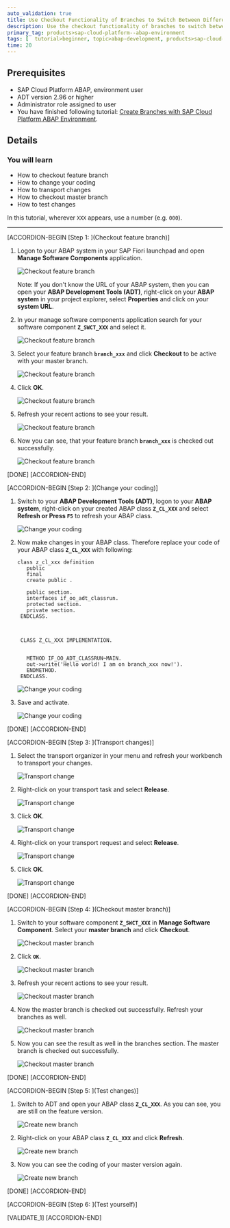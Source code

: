 ```yaml
---
auto_validation: true
title: Use Checkout Functionality of Branches to Switch Between Different Versions of Code
description: Use the checkout functionality of branches to switch between different versions of your code with SAP Cloud Platform, ABAP environment.
primary_tag: products>sap-cloud-platform--abap-environment
tags: [  tutorial>beginner, topic>abap-development, products>sap-cloud-platform, tutorial>license]
time: 20
---
```


## Prerequisites  
  - SAP Cloud Platform ABAP, environment user
  - ADT version 2.96 or higher
  - Administrator role assigned to user
  - You have finished following tutorial:  [Create Branches with SAP Cloud Platform ABAP Environment](abap-environment-branch).

## Details
### You will learn
  - How to checkout feature branch
  - How to change your coding
  - How to transport changes
  - How to checkout master branch
  - How to test changes

In this tutorial, wherever `XXX` appears, use a number (e.g. `000`).

---


[ACCORDION-BEGIN [Step 1: ](Checkout feature branch)]
1. Logon to your ABAP system in your SAP Fiori launchpad and open **Manage Software Components** application.

    ![Checkout feature branch](checkout.png)

    Note: If you don't know the URL of your ABAP system, then you can open your **ABAP Development Tools (ADT)**, right-click on your **ABAP system** in your project explorer, select **Properties** and click on your **system URL**.

2. In your manage software components application search for your software component **`Z_SWCT_XXX`** and select it.

    ![Checkout feature branch](checkout2.png)

3. Select your feature branch **`branch_xxx`** and click **Checkout** to be active with your master branch.

    ![Checkout feature branch](checkout3.png)

4. Click **OK**.

    ![Checkout feature branch](checkout4.png)

5. Refresh your recent actions to see your result.

    ![Checkout feature branch](checkout5.png)

6. Now you can see, that your feature branch **`branch_xxx`** is checked out successfully.

    ![Checkout feature branch](checkout6.png)

[DONE]
[ACCORDION-END]


[ACCORDION-BEGIN [Step 2: ](Change your coding)]
1. Switch to your **ABAP Development Tools (ADT)**, logon to your **ABAP system**, right-click on your created ABAP class **`Z_CL_XXX`** and select **Refresh or Press `F5`** to refresh your ABAP class.

    ![Change your coding](change.png)

2. Now make changes in your ABAP class. Therefore replace your code of your ABAP class **`Z_CL_XXX`** with following:

    ```ABAP
    class z_cl_xxx definition
       public
       final
       create public .

       public section.
       interfaces if_oo_adt_classrun.
       protected section.
       private section.
     ENDCLASS.



     CLASS Z_CL_XXX IMPLEMENTATION.


       METHOD IF_OO_ADT_CLASSRUN~MAIN.
       out->write('Hello world! I am on branch_xxx now!').
       ENDMETHOD.
     ENDCLASS.
    ```

    ![Change your coding](change2.png)

3. Save and activate.

    ![Change your coding](change3.png)


[DONE]
[ACCORDION-END]

[ACCORDION-BEGIN [Step 3: ](Transport changes)]
  1. Select the transport organizer in your menu and refresh your workbench to transport your changes.

      ![Transport change](transport.png)

  2. Right-click on your transport task and select **Release**.

      ![Transport change](transport2.png)

  3. Click **OK**.

      ![Transport change](transport3.png)

  4. Right-click on your transport request and select **Release**.

      ![Transport change](transport4.png)

  5. Click **OK**.

      ![Transport change](transport5.png)


[DONE]
[ACCORDION-END]


[ACCORDION-BEGIN [Step 4: ](Checkout master branch)]
1. Switch to your software component **`Z_SWCT_XXX`** in **Manage Software Component**. Select your **master branch** and click **Checkout**.

    ![Checkout master branch](master.png)

2. Click **`OK`**.

    ![Checkout master branch](master2.png)

3. Refresh your recent actions to see your result.

    ![Checkout master branch](master3.png)

4. Now the master branch is checked out successfully. Refresh your branches as well.

    ![Checkout master branch](master4.png)

5. Now you can see the result as well in the branches section. The master branch is checked out successfully.

    ![Checkout master branch](master5.png)


[DONE]
[ACCORDION-END]

[ACCORDION-BEGIN [Step 5: ](Test changes)]
  1. Switch to ADT and open your ABAP class **`Z_CL_XXX`**. As you can see, you are still on the feature version.

      ![Create new branch](test.png)

  2. Right-click on your ABAP class **`Z_CL_XXX`** and click **Refresh**.

      ![Create new branch](test2.png)

  3. Now you can see the coding of your master version again.

      ![Create new branch](test3.png)


[DONE]
[ACCORDION-END]

[ACCORDION-BEGIN [Step 6: ](Test yourself)]

[VALIDATE_1]
[ACCORDION-END]
